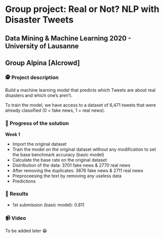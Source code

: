 # Group project: Real or Not? NLP with Disaster Tweets
## Data Mining & Machine Learning 2020 - University of Lausanne
## Group Alpina [AIcrowd]

### 🕵️ Project description

Build a machine learning model that predicts which Tweets are about real disasters and which one’s aren’t.  

To train the model, we have access to a dataset of 6,471 tweets that were already classified (0 = fake news, 1 = real news).  

### 🚀 Progress of the solution

**Week 1**

- Import the original dataset
- Train the model on the original dataset without any modification to set the base benchmark accuracy (basic model)
- Calculate the base rate on the original dataset
- Distribution of the data: 3701 fake news & 2770 real news
- After removing the duplicates: 3676 fake news & 2711 real news
- Preproceesing the text by removing any useless data
- Predictions

### 🥇 Results

- 1st submission (basic model): 0.811

### 📹 Video

To be added later 😁
